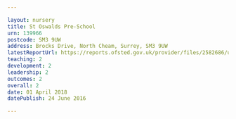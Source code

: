 ```yaml
---

layout: nursery
title: St Oswalds Pre-School
urn: 139966
postcode: SM3 9UW
address: Brocks Drive, North Cheam, Surrey, SM3 9UW
latestReportUrl: https://reports.ofsted.gov.uk/provider/files/2582686/urn/139966.pdf
teaching: 2
development: 2
leadership: 2
outcomes: 2
overall: 2
date: 01 April 2018 
datePublish: 24 June 2016

---
```

